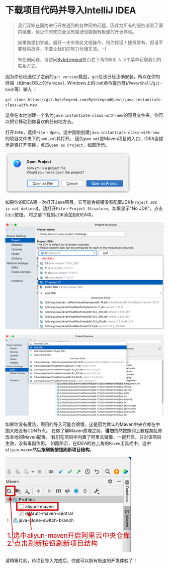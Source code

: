 # 下载项目代码并导入IntelliJ IDEA

> 我们深知在国内进行开发遇到的各种网络问题，因此为所有的服务设置了国内镜像，保证你即使完全没有魔法也能拥有极速的开发体验。
>
> 如果你是初学者，最好一步步按此文档操作，祝你好运！挫折常有，但请不要轻易放弃，不要让我们的努力付诸东流。:-)
>
> 有任何问题，请访问[ByteLegend](https://bytelegend.com)首页右下角的`联系 & 关于`菜单获取我们的联系方式。

因为你已经通过了之前的`git version`挑战，`git`应该已经正确安装，所以在你的终端（如macOS上的`Terminal`, Windows上的`cmd`(命令提示符)/`PowerShell`/`git-bash`等）输入：

`git clone https://git.bytelegend.com/ByteLegendQuest/java-instantiate-class-with-new`

这会在本地创建一个名为`java-instantiate-class-with-new`的项目文件夹，你可以把它移动到你喜欢的任何地方去。

打开`IDEA`，选择`File` - `Open`，选中刚刚创建`java-instantiate-class-with-new`的项目文件夹下的`pom.xml`并打开。
因为`pom.xml`是Maven项目的入口，IDEA会提示是否打开项目，点击`Open as Project`，如图所示。

![idea-open-project](https://raw.githubusercontent.com/ByteLegendQuest/java-clone-switch-branch/main/docs/idea-open-project.png)

如果你的IDEA第一次打开Java项目，它可能会报错没有配置JDK(`Project JDK is not defined`)。请打开`File` - `Project Structure`，如果显示"No JDK"，点击`Edit`按钮，
将之前下载的JDK添加到IDEA中。

![idea-project-structure](https://raw.githubusercontent.com/ByteLegendQuest/java-clone-switch-branch/main/docs/idea-project-structure.png)

![idea-add-jdk](https://raw.githubusercontent.com/ByteLegendQuest/java-clone-switch-branch/main/docs/idea-add-jdk.png)

如果你没有魔法，项目的导入可能会很慢，这是因为默认的Maven中央仓库在中国大陆没有CDN节点。
在你了解Maven原理之前，**请勿**贸然按照网上教程胡乱修改本地的Maven配置。
我们在项目中内置了阿里云镜像，一键开启，只对该项目生效，没有毒副作用。
如图所示，在IDEA的右上角的`Maven`工具栏中，选中`aliyun-maven`然后**按刷新按钮刷新项目结构**。

![switch-aliyun-maven-profile](https://raw.githubusercontent.com/ByteLegendQuest/java-clone-switch-branch/main/docs/zh/switch-aliyun-maven-profile.png)

请稍等片刻，待项目导入完成后，你就可以拥有极速的开发体验了！
